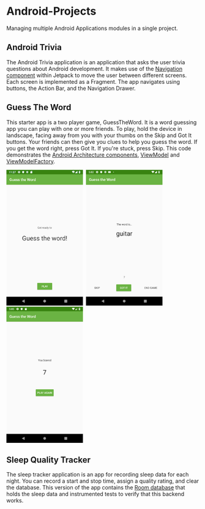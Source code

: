 # Android-Projects

Managing multiple Android Applications modules in a single project.

## Android Trivia
The Android Trivia application is an application that asks the user trivia questions about Android
development. It makes use of the [Navigation component](https://developer.android.com/guide/navigation) within Jetpack to move the user between
different screens. Each screen is implemented as a Fragment. The app navigates using buttons, the Action Bar, and the Navigation Drawer.

## Guess The Word
This starter app is a two player game, GuessTheWord. It is a word guessing app you can play with one or more friends.
To play, hold the device in landscape, facing away from you with your thumbs on the Skip and Got It buttons.
Your friends can then give you clues to help you guess the word. If you get the word right, press Got It. If you're stuck, press Skip.
This code demonstrates the [Android Architecture components](https://developer.android.com/jetpack/guide), [ViewModel](https://developer.android.com/topic/libraries/architecture/viewmodel) and [ViewModelFactory](https://developer.android.com/reference/android/arch/lifecycle/ViewModelProvider.Factory).

<img src="screenshots/guessWord1.png" alt="title_screen" width="200"/>&nbsp; <img src="screenshots/guessWord2.png" alt="game_screen" width="200"/>&nbsp; <img src="screenshots/guessWord3.png" alt="score_screen" width="200"/>

## Sleep Quality Tracker
The sleep tracker application is an app for recording sleep data for each night.  You can record a start and stop time, assign a quality rating, and clear the database.
This version of the app contains the [Room database](https://developer.android.com/training/data-storage/room) that holds the sleep data and instrumented tests to verify that this backend works.